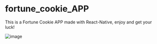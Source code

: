 # fortune_cookie_APP
This is a Fortune Cookie APP made with React-Native, enjoy and get your luck!

![image](https://user-images.githubusercontent.com/69602254/112424155-b4f7d280-8d12-11eb-8814-175c653098b3.png)
